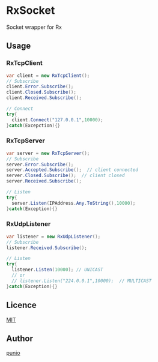 # RxSocket
Socket wrapper for Rx

## Usage

### RxTcpClient
```cs
var client = new RxTcpClient();
// Subscribe
client.Error.Subscribe();
client.Closed.Subscribe();
client.Received.Subscribe();

// Connect
try{
  client.Connect("127.0.0.1",10000);
}catch(Excepction){}
```

### RxTcpServer
```cs
var server = new RxTcpServer();
// Subscribe
server.Error.Subscribe();
server.Accepted.Subscribe();  // client connected
server.Closed.Subscribe();  // client closed
server.Received.Subscribe();

// Listen
try{
  server.Listen(IPAddress.Any.ToString(),10000);
}catch(Exception){}
```

### RxUdpListener
```cs
var listener = new RxUdpListener();
// Subscribe
listener.Received.Subscribe();

// Listen
try{
  listener.Listen(10000); // UNICAST
  // or 
  // listener.Listen("224.0.0.1",10000);  // MULTICAST
}catch(Exception){}
```


## Licence
[MIT](https://github.com/tcnksm/tool/blob/master/LICENCE)


## Author
[punio](https://github.com/punio)
